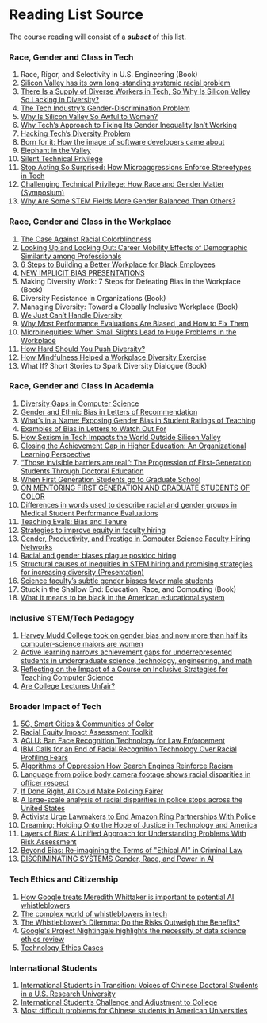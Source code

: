 # Reading List Source

The course reading will consist of a ***subset*** of this list.

### Race, Gender and Class in Tech
1. Race, Rigor, and Selectivity in U.S. Engineering (Book)
2. [Silicon Valley has its own long-standing systemic racial problem](https://www.businessinsider.com/silicon-valley-has-its-own-long-standing-systemic-racial-problem-2020-6)
3. [There Is a Supply of Diverse Workers in Tech, So Why Is Silicon Valley So Lacking in Diversity?](https://www.americanprogress.org/issues/race/reports/2017/03/29/429424/supply-diverse-workers-tech-silicon-valley-lacking-diversity/)
3. [The Tech Industry’s Gender-Discrimination Problem](https://www.newyorker.com/magazine/2017/11/20/the-tech-industrys-gender-discrimination-problem)
4. [Why Is Silicon Valley So Awful to Women?](https://www.theatlantic.com/magazine/archive/2017/04/why-is-silicon-valley-so-awful-to-women/517788/)
5. [Why Tech’s Approach to Fixing Its Gender Inequality Isn’t Working](https://hbr.org/2019/10/why-techs-approach-to-fixing-its-gender-inequality-isnt-working)
6. [Hacking Tech’s Diversity Problem](https://hbr.org/2014/10/hacking-techs-diversity-problem)
7. [Born for it: How the image of software developers came about](https://martinfowler.com/articles/born-for-it.html)
8. [Elephant in the Valley](https://www.elephantinthevalley.com)
9. [Silent Technical Privilege](https://slate.com/technology/2014/01/programmer-privilege-as-an-asian-male-computer-science-major-everyone-gave-me-the-benefit-of-the-doubt.html)
10. [Stop Acting So Surprised: How Microaggressions Enforce Stereotypes in Tech](https://modelviewculture.com/pieces/stop-acting-so-surprised-how-microaggressions-enforce-stereotypes-in-tech)
11. [Challenging Technical Privilege: How Race and Gender Matter (Symposium)](https://challengingtechnicalprivilege.weebly.com)
12. [Why Are Some STEM Fields More Gender Balanced Than Others?](https://research.chicagobooth.edu/-/media/research/cdr/docs/cheryan-paper-1.aspx)

### Race, Gender and Class in the Workplace
1. [The Case Against Racial Colorblindness](https://hbswk.hbs.edu/item/the-case-against-racial-colorblindness)
2. [Looking Up and Looking Out: Career Mobility Effects of Demographic Similarity among Professionals](https://hbswk.hbs.edu/item/looking-up-and-looking-out-career-mobility-effects-of-demographic-similarity-among-professionals)
3. [6 Steps to Building a Better Workplace for Black Employees](https://hbswk.hbs.edu/item/6-steps-to-building-a-better-workplace-for-black-employees)
3. [NEW IMPLICIT BIAS PRESENTATIONS](http://kirwaninstitute.osu.edu/new-implicit-bias-presentations/)
4. Making Diversity Work: 7 Steps for Defeating Bias in the Workplace (Book)
5. Diversity Resistance in Organizations (Book)
6. Managing Diversity: Toward a Globally Inclusive Workplace (Book)
7. [We Just Can’t Handle Diversity](https://hbr.org/2016/07/we-just-cant-handle-diversity)
8. [Why Most Performance Evaluations Are Biased, and How to Fix Them](https://hbr.org/2019/01/why-most-performance-evaluations-are-biased-and-how-to-fix-them)
9. [Microinequities: When Small Slights Lead to Huge Problems in the Workplace](https://www.michelemmartin.com/files/small-slights-and-huge-problems.pdf)
10. [How Hard Should You Push Diversity?](https://hbr.org/2012/09/case-study-how-hard-should-you-push-diversity)
11. [How Mindfulness Helped a Workplace Diversity Exercise](https://hbr.org/2017/01/how-mindfulness-helped-a-workplace-diversity-exercise)
12. What If? Short Stories to Spark Diversity Dialogue (Book)

### Race, Gender and Class in Academia
1. [Diversity Gaps in Computer Science](https://services.google.com/fh/files/misc/diversity-gaps-in-computer-science-report.pdf)
1. [Gender and Ethnic Bias in Letters of Recommendation](https://www.schoolcounselor.org/asca/media/PDFs/WebinarPowerPoints/1096-2409-20-1-102.pdf)
2. [What’s in a Name: Exposing Gender Bias in Student Ratings of Teaching](https://link.springer.com/article/10.1007/s10755-014-9313-4)
3. [Examples of Bias in Letters to Watch Out For](https://www.rit.edu/nsfadvance/sites/rit.edu.nsfadvance/files/docs/Examples%20of%20Bias%20in%20Letters%20of%20Recommendation%2015OCT2018.pdf)
4. [How Sexism in Tech Impacts the World Outside Silicon Valley](https://knowledge.wharton.upenn.edu/article/breaking-up-the-boys-club-of-silicon-valley/)
5. [Closing the Achievement Gap in Higher Education: An Organizational Learning Perspective](https://www.deanza.edu/equityoffice/Bensimon_Closing%20the%20Achievement%20Gap%20in%20Higher%20Education.pdf)
6. [“Those invisible barriers are real”: The Progression of First-Generation Students Through Doctoral Education](https://mcnair.siu.edu/_common/documents/univ-401a/the-progression-of-first-gen-students-through-doctoral-education.pdf)
7. [When First Generation Students go to Graduate School](https://onlinelibrary.wiley.com/doi/abs/10.1002/tl.453)
8. [ON MENTORING FIRST GENERATION AND GRADUATE STUDENTS OF COLOR](https://clpc.mla.hcommons.org/on-mentoring-first-generation-and-graduate-students-of-color/)
9. [Differences in words used to describe racial and gender groups in Medical Student Performance Evaluations](https://journals.plos.org/plosone/article?id=10.1371/journal.pone.0181659)
10. [Teaching Evals: Bias and Tenure](https://www.insidehighered.com/news/2019/05/20/fighting-gender-bias-student-evaluations-teaching-and-tenures-effect-instruction)
11. [Strategies to improve equity in faculty hiring](https://www.ncbi.nlm.nih.gov/pmc/articles/PMC6789160/)
12. [Gender, Productivity, and Prestige in Computer Science Faculty Hiring Networks](https://arxiv.org/pdf/1602.00795.pdf)
13. [Racial and gender biases plague postdoc hiring](https://www.sciencemag.org/careers/2019/06/racial-and-gender-biases-plague-postdoc-hiring)
14. [Structural causes of inequities in STEM hiring and promising strategies for increasing diversity (Presentation)](https://www.ucop.edu/ucadvance/_files/roundtable-1/structural-causes-of-inequities-in-stem-hiring-and-promising-strategies-for-increasing-diversity.pdf)
15. [Science faculty’s subtle gender biases favor male students](https://www.pnas.org/content/109/41/16474)
16. Stuck in the Shallow End: Education, Race, and Computing (Book)
17. [What it means to be black in the American educational system](https://theconversation.com/what-it-means-to-be-black-in-the-american-educational-system-63576)

### Inclusive STEM/Tech Pedagogy
1. [Harvey Mudd College took on gender bias and now more than half its computer-science majors are women](https://qz.com/730290/harvey-mudd-college-took-on-gender-bias-and-now-more-than-half-its-computer-science-majors-are-women/)
2. [Active learning narrows achievement gaps for underrepresented students in undergraduate science, technology, engineering, and math](https://www.pnas.org/content/117/12/6476)
3. [Reflecting on the Impact of a Course on Inclusive Strategies for Teaching Computer Science](https://www.cs.usfca.edu/~apjoshi/papers/inclusive-teaching-fie-2018.pdf)
4. [Are College Lectures Unfair?](https://www.nytimes.com/2015/09/13/opinion/sunday/are-college-lectures-unfair.html?_r=0)

### Broader Impact of Tech
1. [5G, Smart Cities & Communities of Color](https://jointcenter.org/5g-smart-cities-communities-of-color-2/)
2. [Racial Equity Impact Assessment Toolkit](https://www.raceforward.org/sites/default/files/RacialJusticeImpactAssessment_v5.pdf)
3. [ACLU: Ban Face Recognition Technology for Law Enforcement](https://www.colorlines.com/articles/aclu-ban-face-recognition-technology-law-enforcement)
4. [IBM Calls for an End of Facial Recognition Technology Over Racial Profiling Fears](https://www.colorlines.com/articles/ibm-calls-end-facial-recognition-technology-over-racial-profiling-fears)
5. [Algorithms of Oppression How Search Engines Reinforce Racism](https://nyupress.org/9781479837243/algorithms-of-oppression/)
6. [Language from police body camera footage shows racial disparities in officer respect](https://web.stanford.edu/~eberhard/downloads/2017-LanguageFromPoliceBodyCameraFootage.pdf)
7. [If Done Right, AI Could Make Policing Fairer](https://www.wired.com/story/done-right-ai-make-policing-fairer/)
8. [A large-scale analysis of racial disparities in police stops across the United States](https://5harad.com/papers/100M-stops.pdf)
9. [Activists Urge Lawmakers to End Amazon Ring Partnerships With Police](https://www.colorlines.com/articles/activists-urge-lawmakers-end-amazon-ring-partnerships-police)
10. [Dreaming: Holding Onto the Hope of Justice in Technology and America](https://modelviewculture.com/pieces/dreaming-holding-onto-the-hope-of-justice-in-technology-and-america)
11. [Layers of Bias: A Unified Approach for Understanding Problems With Risk Assessment](https://journals.sagepub.com/doi/abs/10.1177/0093854818811379)
12. [Beyond Bias: Re-imagining the Terms of "Ethical AI" in Criminal Law](https://cyber.harvard.edu/story/2019-04/beyond-bias-re-imagining-terms-ethical-ai-criminal-law)
13. [DISCRIMINATING SYSTEMS Gender, Race, and Power in AI](https://ainowinstitute.org/discriminatingsystems.pdf)

### Tech Ethics and Citizenship
1. [How Google treats Meredith Whittaker is important to potential AI whistleblowers](https://venturebeat.com/2019/04/24/how-google-treats-meredith-whittaker-is-important-to-potential-ai-whistleblowers/)
2. [The complex world of whistleblowers in tech](https://bdtechtalks.com/2018/08/31/world-of-whistleblowers-in-tech/)
3. [The Whistleblower’s Dilemma: Do the Risks Outweigh the Benefits?](https://knowledge.wharton.upenn.edu/article/whistleblowers-in-business/)
4. [Google's Project Nightingale highlights the necessity of data science ethics review](https://www.ncbi.nlm.nih.gov/pmc/articles/PMC7059004/)
5. [Technology Ethics Cases](https://www.scu.edu/ethics/focus-areas/technology-ethics/resources/technology-ethics-cases/)

### International Students
1. [International Students in Transition: Voices of Chinese Doctoral Students in a U.S. Research University](https://files.eric.ed.gov/fulltext/EJ1083276.pdf)
2. [International Student’s Challenge and Adjustment to College](https://www.hindawi.com/journals/edri/2015/202753/)
3. [Most difficult problems for Chinese students in American Universities](https://u.osu.edu/zhang.4921/most-difficult-problems-for-chinese-students-getting-a-higher-education-in-american-universities/)
